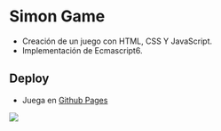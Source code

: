 # Simon Game

 - Creación de un juego con HTML, CSS Y JavaScript.
 - Implementación de Ecmascript6.
 
 
 ## Deploy
 
 - Juega en [Github Pages](https://mariosilvae.github.io/simonGame/)
 
 ![](https://imgur.com/a/XmnbcHO)

